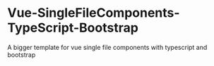 # Vue-SingleFileComponents-TypeScript-Bootstrap
A bigger template for vue single file components with typescript and bootstrap
